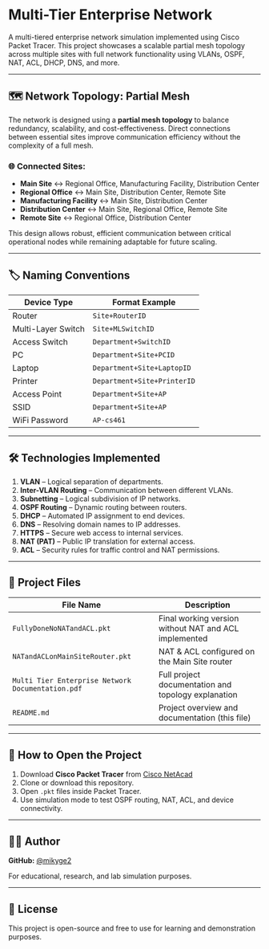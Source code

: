 # Multi-Tier Enterprise Network

A multi-tiered enterprise network simulation implemented using Cisco Packet Tracer. This project showcases a scalable partial mesh topology across multiple sites with full network functionality using VLANs, OSPF, NAT, ACL, DHCP, DNS, and more.

---

## 🗺️ Network Topology: Partial Mesh

The network is designed using a **partial mesh topology** to balance redundancy, scalability, and cost-effectiveness. Direct connections between essential sites improve communication efficiency without the complexity of a full mesh.

### 🌐 Connected Sites:

- **Main Site** ↔ Regional Office, Manufacturing Facility, Distribution Center  
- **Regional Office** ↔ Main Site, Distribution Center, Remote Site  
- **Manufacturing Facility** ↔ Main Site, Distribution Center  
- **Distribution Center** ↔ Main Site, Regional Office, Remote Site  
- **Remote Site** ↔ Regional Office, Distribution Center  

This design allows robust, efficient communication between critical operational nodes while remaining adaptable for future scaling.

---

## 🏷️ Naming Conventions

| Device Type          | Format Example                     |
|----------------------|-------------------------------------|
| Router               | `Site+RouterID`                     |
| Multi-Layer Switch   | `Site+MLSwitchID`                   |
| Access Switch        | `Department+SwitchID`              |
| PC                   | `Department+Site+PCID`             |
| Laptop               | `Department+Site+LaptopID`         |
| Printer              | `Department+Site+PrinterID`        |
| Access Point         | `Department+Site+AP`               |
| SSID                 | `Department+Site+AP`               |
| WiFi Password        | `AP-cs461`                         |

---

## 🛠️ Technologies Implemented

1. **VLAN** – Logical separation of departments.
2. **Inter-VLAN Routing** – Communication between different VLANs.
3. **Subnetting** – Logical subdivision of IP networks.
4. **OSPF Routing** – Dynamic routing between routers.
5. **DHCP** – Automated IP assignment to end devices.
6. **DNS** – Resolving domain names to IP addresses.
7. **HTTPS** – Secure web access to internal services.
8. **NAT (PAT)** – Public IP translation for external access.
9. **ACL** – Security rules for traffic control and NAT permissions.

---

## 📁 Project Files

| File Name | Description |
|----------|-------------|
| `FullyDoneNoNATandACL.pkt` | Final working version without NAT and ACL implemented |
| `NATandACLonMainSiteRouter.pkt` | NAT & ACL configured on the Main Site router |
| `Multi Tier Enterprise Network Documentation.pdf` | Full project documentation and topology explanation |
| `README.md` | Project overview and documentation (this file) |


---

## 🚀 How to Open the Project

1. Download **Cisco Packet Tracer** from [Cisco NetAcad](https://www.netacad.com/)
2. Clone or download this repository.
3. Open `.pkt` files inside Packet Tracer.
4. Use simulation mode to test OSPF routing, NAT, ACL, and device connectivity.

---

## 👨‍💻 Author

**GitHub:** [@mikyge2](https://github.com/mikyge2)

For educational, research, and lab simulation purposes.

---

## 📜 License

This project is open-source and free to use for learning and demonstration purposes.

